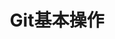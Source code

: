 ---
layout: article
title:  "Git基本操作"
categories: unity
image:
    teaser: /others/jekyll/Jekyll+Github.jpg
---